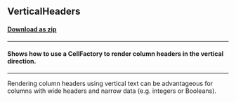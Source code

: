 ## VerticalHeaders
#### [Download as zip](https://grapecity.github.io/DownGit/#/home?url=https://github.com/GrapeCity/ComponentOne-WPF-Samples/tree/master/NET_4.5.2/C1.WPF.FlexGrid/CS/VerticalHeaders)
____
#### Shows how to use a CellFactory to render column headers in the vertical direction.
____
Rendering column headers using vertical text can be advantageous for columns with
wide headers and narrow data (e.g. integers or Booleans).

